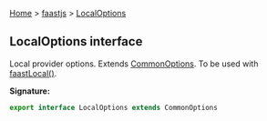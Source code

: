 [Home](./index) &gt; [faastjs](./faastjs.md) &gt; [LocalOptions](./faastjs.localoptions.md)

## LocalOptions interface

Local provider options. Extends [CommonOptions](./faastjs.commonoptions.md)<!-- -->. To be used with [faastLocal()](./faastjs.faastlocal.md)<!-- -->.

<b>Signature:</b>

```typescript
export interface LocalOptions extends CommonOptions 
```
